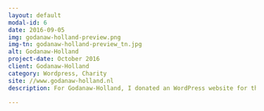 ```yaml
---
layout: default
modal-id: 6
date: 2016-09-05
img: godanaw-holland-preview.png
img-tn: godanaw-holland-preview_tn.jpg
alt: Godanaw-Holland
project-date: October 2016
client: Godanaw-Holland
category: Wordpress, Charity
site: //www.godanaw-holland.nl
description: For Godanaw-Holland, I donated an WordPress website for their charity. The site is informative and tries to draw attention for the elderly people in Ethiopia, the site has the option to donate money and reach the people behind the Charity.

---
```

